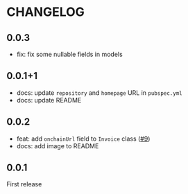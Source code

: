 # CHANGELOG

## 0.0.3

- fix: fix some nullable fields in models

## 0.0.1+1

- docs: update `repository` and `homepage` URL in `pubspec.yml`
- docs: update README

## 0.0.2

- feat: add `onchainUrl` field to `Invoice` class ([#9](https://github.com/TelePay-cash/telepay-dart/issues/9))
- docs: add image to README

## 0.0.1

First release


